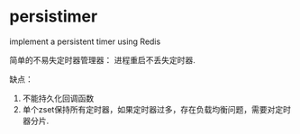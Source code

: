 # persistimer
implement a persistent timer using Redis

简单的不易失定时器管理器： 进程重启不丢失定时器.  

缺点：
1. 不能持久化回调函数
2. 单个zset保持所有定时器，如果定时器过多，存在负载均衡问题，需要对定时器分片.
